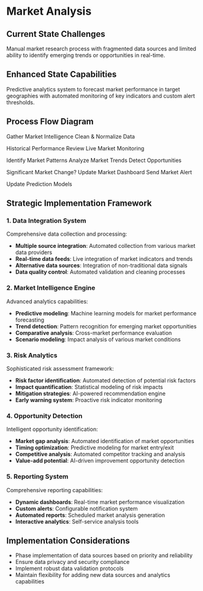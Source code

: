 # Market Analysis

## Current State Challenges

Manual market research process with fragmented data sources and limited ability to identify emerging trends or opportunities in real-time.

## Enhanced State Capabilities

Predictive analytics system to forecast market performance in target geographies with automated monitoring of key indicators and custom alert thresholds.

## Process Flow Diagram

<FlowChart :width="900" :height="700">
  <!-- Data Collection Phase -->
  <FlowNode x="400" y="50" type="primary" highlight>Gather Market Intelligence</FlowNode>
  <FlowNode x="400" y="150" type="secondary">Clean & Normalize Data</FlowNode>
  
  <!-- Analysis Phase -->
  <FlowNode x="200" y="250" type="accent">Historical Performance Review</FlowNode>
  <FlowNode x="600" y="250" type="accent">Live Market Monitoring</FlowNode>
  
  <!-- Processing Phase -->
  <FlowNode x="200" y="350" type="secondary">Identify Market Patterns</FlowNode>
  <FlowNode x="400" y="350" type="secondary">Analyze Market Trends</FlowNode>
  <FlowNode x="600" y="350" type="secondary">Detect Opportunities</FlowNode>
  
  <!-- Decision Phase -->
  <FlowNode x="400" y="450" type="accent">Significant Market Change?</FlowNode>
  <FlowNode x="200" y="550" type="secondary">Update Market Dashboard</FlowNode>
  <FlowNode x="600" y="550" type="secondary">Send Market Alert</FlowNode>
  
  <!-- Outcome Phase -->
  <FlowNode x="400" y="650" type="primary">Update Prediction Models</FlowNode>
  
  <!-- Connectors -->
  <FlowConnector :from="{ x: 400, y: 100 }" :to="{ x: 400, y: 150 }" markerId="arrowhead" />
  <FlowConnector :from="{ x: 400, y: 200 }" :to="{ x: 200, y: 250 }" markerId="arrowhead" />
  <FlowConnector :from="{ x: 400, y: 200 }" :to="{ x: 600, y: 250 }" markerId="arrowhead" />
  <FlowConnector :from="{ x: 200, y: 300 }" :to="{ x: 200, y: 350 }" markerId="arrowhead" />
  <FlowConnector :from="{ x: 600, y: 300 }" :to="{ x: 600, y: 350 }" markerId="arrowhead" />
  <FlowConnector :from="{ x: 200, y: 400 }" :to="{ x: 400, y: 350 }" markerId="arrowhead" />
  <FlowConnector :from="{ x: 600, y: 400 }" :to="{ x: 400, y: 350 }" markerId="arrowhead" />
  <FlowConnector :from="{ x: 400, y: 400 }" :to="{ x: 400, y: 450 }" markerId="arrowhead" />
  <FlowConnector :from="{ x: 400, y: 500 }" :to="{ x: 200, y: 550 }" markerId="arrowhead" />
  <FlowConnector :from="{ x: 400, y: 500 }" :to="{ x: 600, y: 550 }" markerId="arrowhead" />
  <FlowConnector :from="{ x: 200, y: 600 }" :to="{ x: 400, y: 650 }" markerId="arrowhead" />
  <FlowConnector :from="{ x: 600, y: 600 }" :to="{ x: 400, y: 650 }" markerId="arrowhead" />
</FlowChart>

## Strategic Implementation Framework

### 1. Data Integration System

Comprehensive data collection and processing:

- **Multiple source integration**: Automated collection from various market data providers
- **Real-time data feeds**: Live integration of market indicators and trends
- **Alternative data sources**: Integration of non-traditional data signals
- **Data quality control**: Automated validation and cleaning processes

### 2. Market Intelligence Engine

Advanced analytics capabilities:

- **Predictive modeling**: Machine learning models for market performance forecasting
- **Trend detection**: Pattern recognition for emerging market opportunities
- **Comparative analysis**: Cross-market performance evaluation
- **Scenario modeling**: Impact analysis of various market conditions

### 3. Risk Analytics

Sophisticated risk assessment framework:

- **Risk factor identification**: Automated detection of potential risk factors
- **Impact quantification**: Statistical modeling of risk impacts
- **Mitigation strategies**: AI-powered recommendation engine
- **Early warning system**: Proactive risk indicator monitoring

### 4. Opportunity Detection

Intelligent opportunity identification:

- **Market gap analysis**: Automated identification of market opportunities
- **Timing optimization**: Predictive modeling for market entry/exit
- **Competitive analysis**: Automated competitor tracking and analysis
- **Value-add potential**: AI-driven improvement opportunity detection

### 5. Reporting System

Comprehensive reporting capabilities:

- **Dynamic dashboards**: Real-time market performance visualization
- **Custom alerts**: Configurable notification system
- **Automated reports**: Scheduled market analysis generation
- **Interactive analytics**: Self-service analysis tools

## Implementation Considerations

- Phase implementation of data sources based on priority and reliability
- Ensure data privacy and security compliance
- Implement robust data validation protocols
- Maintain flexibility for adding new data sources and analytics capabilities